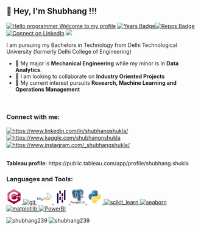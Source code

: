 ## 👋 Hey, I'm Shubhang !!!
[![Hello programmer Welcome to my profile](https://img.shields.io/badge/Well_Well_!!_we_meet_again-brightgreen.svg?style=flat&logo=github)](https://github.com/shubhang239) [![Years Badge](https://badges.pufler.dev/years/shubhang239)](https://badges.pufler.dev/years/shubhang239)[![Repos Badge](https://badges.pufler.dev/repos/shubhang239)](https://badges.pufler.dev/repos/shubhang239)[![Connect on LinkedIn](https://img.shields.io/badge/--linkedin?label=LinkedIn&logo=LinkedIn&style=social)](https://www.linkedin.com/in/shubhangshukla/) 
<img height="20" src="https://img.shields.io/badge/Language_Used-Python_SQL_HTML_CSS-red.svg?&style=flat&logo=KushalDas&logoColor=blue" />

I am pursuing my Bachelors in Technology from Delhi Technological University (formerly Delhi College of Engineering)
- 🌱 My major is **Mechanical Engineering** while my minor is in **Data Analytics**.
- 🤝 I am looking to collaborate on **Industry Oriented Projects**
- :telescope: My current interest pursuits **Research, Machine Learning and Operations Management**
<br>
<h3 align="left">Connect with me:</h3>
<a href="https://linkedin.com/in/https://www.linkedin.com/in/shubhangshukla/" target="blank"><img align="center" src="https://raw.githubusercontent.com/rahuldkjain/github-profile-readme-generator/master/src/images/icons/Social/linked-in-alt.svg" alt="https://www.linkedin.com/in/shubhangshukla/" height="30" width="40" /></a>
<a href="https://kaggle.com/https://www.kaggle.com/shubhangnshukla" target="blank"><img align="center" src="https://raw.githubusercontent.com/rahuldkjain/github-profile-readme-generator/master/src/images/icons/Social/kaggle.svg" alt="https://www.kaggle.com/shubhangnshukla" height="30" width="40" /></a>
<a href="https://instagram.com/https://www.instagram.com/_shubhangshukla/" target="blank"><img align="center" src="https://raw.githubusercontent.com/rahuldkjain/github-profile-readme-generator/master/src/images/icons/Social/instagram.svg" alt="https://www.instagram.com/_shubhangshukla/" height="30" width="40" /></a>
</p>
<br>
<b>Tableau profile:</b> 
 https://public.tableau.com/app/profile/shubhang.shukla
<br>
<h3 align="left">Languages and Tools:</h3>
<p align="left"> <a href="https://www.w3schools.com/cpp/" target="_blank" rel="noreferrer"> <img src="https://raw.githubusercontent.com/devicons/devicon/master/icons/cplusplus/cplusplus-original.svg" alt="cplusplus" width="40" height="40"/> </a> <a href="https://git-scm.com/" target="_blank" rel="noreferrer"> <img src="https://www.vectorlogo.zone/logos/git-scm/git-scm-icon.svg" alt="git" width="40" height="40"/> </a><a href="https://www.mysql.com/" target="_blank" rel="noreferrer"> <img src="https://raw.githubusercontent.com/devicons/devicon/master/icons/mysql/mysql-original-wordmark.svg" alt="mysql" width="40" height="40"/> </a><a href="https://pandas.pydata.org/" target="_blank" rel="noreferrer"> <img src="https://raw.githubusercontent.com/devicons/devicon/2ae2a900d2f041da66e950e4d48052658d850630/icons/pandas/pandas-original.svg" alt="pandas" width="40" height="40"/> </a> <a href="https://www.postgresql.org" target="_blank" rel="noreferrer"> <img src="https://raw.githubusercontent.com/devicons/devicon/master/icons/postgresql/postgresql-original-wordmark.svg" alt="postgresql" width="40" height="40"/> </a> <a href="https://www.python.org" target="_blank" rel="noreferrer"> <img src="https://raw.githubusercontent.com/devicons/devicon/master/icons/python/python-original.svg" alt="python" width="40" height="40"/> </a><a href="https://scikit-learn.org/" target="_blank" rel="noreferrer"> <img src="https://upload.wikimedia.org/wikipedia/commons/0/05/Scikit_learn_logo_small.svg" alt="scikit_learn" width="40" height="40"/> </a> <a href="https://seaborn.pydata.org/" target="_blank" rel="noreferrer"> <img src="https://seaborn.pydata.org/_images/logo-mark-lightbg.svg" alt="seaborn" width="40" height="40"/> </a> <a href="https://www.matplotlib.org" target="_blank" rel="noreferrer"> <img src="https://upload.wikimedia.org/wikipedia/en/thumb/5/56/Matplotlib_logo.svg/640px-Matplotlib_logo.svg.png" alt="matplotlib" width="100" height="40"/> </a> <a href="https://www.tensorflow.org" target="_blank" rel="noreferrer"> <img src="https://www.vectorlogo.zone/logos/microsoft_powerbi/microsoft_powerbi-ar21.svg" alt="PowerBI" width="60" height="40"/></a></p>

<p><img align="left" src="https://github-readme-stats.vercel.app/api/top-langs?username=shubhang239&show_icons=true&locale=en&layout=compact" alt="shubhang239" /></p>

<p>&nbsp;<img align="ri" src="https://github-readme-stats.vercel.app/api?username=shubhang239&show_icons=true&locale=en" alt="shubhang239" /></p>


<!---
shubhang239/shubhang239 is a ✨ special ✨ repository because its `README.md` (this file) appears on your GitHub profile.
You can click the Preview link to take a look at your changes.
--->
